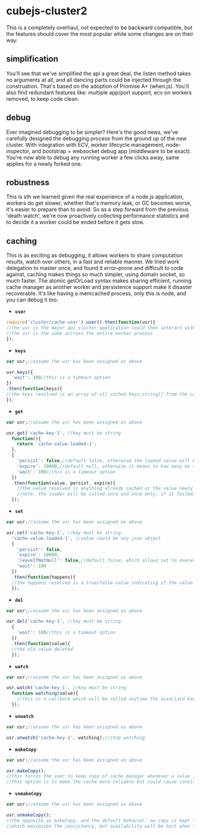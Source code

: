 cubejs-cluster2
===============

This is a completely overhaul, not expected to be backward compatible, but the features should cover the most popular while some changes are on their way:

## simplification

You'll see that we've simplified the api a great deal, the listen method takes no arguments at all, and all dancing parts could be injected through the construation.
That's based on the adoption of Promise A+ (when.js). 
You'll also find redundant features like: multiple app/port support, ecv on workers removed, to keep code clean.

## debug

Ever imagined debugging to be simpler? Here's the good news, we've carefully designed the debugging process from the ground up of the new cluster.
With integration with ECV, worker lifecycle management, node-inspector, and bootstrap + websocket debug app (middleware to be exact). You're now
able to debug any running worker a few clicks away, same applies for a newly forked one.

## robustness

This is sth we learned given the real experience of a node.js application, workers do get slower, whether that's memory leak, or GC becomes worse, it's easier to prepare
than to avoid. So as a step forward from the previous 'death watch', we're now proactively collecting performance statistics and to decide it a worker could be ended 
before it gets slow.

## caching

This is as exciting as debugging, it allows workers to share computation results, watch over others, in a fast and reliable manner.
We tried work delegation to master once, and found it error-prone and difficult to code against, caching makes things so much simpler, using domain socket, so much faster.
The atomic getOrLoad syntax makes sharing efficient, running cache manager as another worker and persistence support make it disaster recoverable.
It's like having a memcached process, only this is node, and you can debug it too.

* **`user`** 

```javascript
require('cluster/cache-user').user().then(function(usr){
//the usr is the major api cluster application could then interact with
//the usr is the same accross the entire worker process
});
```
* **`keys`**

```javascript
var usr;//assume the usr has been assigned as above

usr.keys({
  'wait': 100//this is a timeout option
})
.then(function(keys){
//the keys resolved is an array of all cached keys:string[] from the cache-manager's view
});
```
* **`get`**

```javascript
var usr;//assume the usr has been assigned as above

usr.get('cache-key-1', //key must be string
  function(){
    return 'cache-value-loaded-1';
  },
  {
    'persist': false,//default false, otherwise the loaded value will be persisted, if not loaded, the persistence info will be returned
    'expire': 10000,//default null, otherwise it means in how many ms the key/value should be expired if not loaded. 
    'wait': 100//this is a timeout option
  })
  .then(function(value, persist, expire){
    //the value resolved is anything already cached or the value newly loaded
    //note, the loader will be called once and once only, if it failed, the promise of get will be rejected.
  });
```
* **`set`**

```javascript
var usr;//assume the usr has been assigned as above

usr.set('cache-key-1', //key must be string
  'cache-value-loaded-1', //value could be any json object
  {
    'persist': false,
    'expire': 10000,
    'leaveIfNotNull': false,//default false, which allows set to overwrite existing values, use true for the atomic getAndLoad
    'wait': 100
  })
  .then(function(happens){
  //the happens resolved is a true/false value indicating if the value has been accepted by the cache manager
  });
```
* **`del`**

```javascript
var usr;//assume the usr has been assigned as above

usr.del('cache-key-1', //key must be string
  {
    'wait': 100//this is a timeout option
  })
  .then(function(value){
  //the old value deleted
  });
```
* **`watch`**

```javascript
var usr;//assume the usr has been assigned as above

usr.watch('cache-key-1', //key must be string
  function watching(value){
    //this is a callback which will be called anytime the associatd key has an updated value
  });
```
* **`unwatch`**

```javascript
var usr;//assume the usr has been assigned as above

usr.unwatch('cache-key-1', watching);//stop watching

```
* **`makeCopy`**

```javascript
var usr;//assume the usr has been assigned as above

usr.makeCopy();
//this forces the user to keep copy of cache manager whenever a value is loaded, it also watches any change and update the copy automatically
//this option is to make the cache more reliable but could cause consistency problem when the cache manager dies
```
* **`unmakeCopy`**

```javascript
var usr;//assume the usr has been assigned as above

usr.unmakeCopy();
//the opposite as makeCopy, and the default behavior, no copy is kept locally, all queries go to cache manager
//which maximizes the consistency, but availability will be hurt when the cache manager is in the middle over recovery
```

